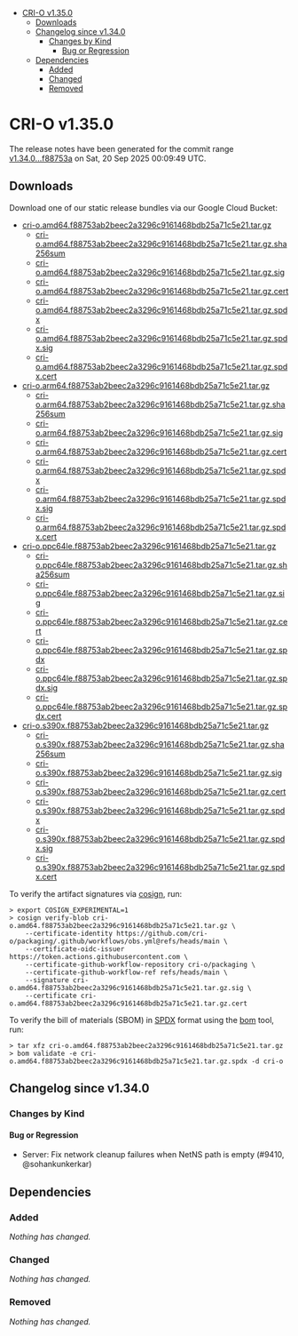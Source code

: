 - [CRI-O v1.35.0](#cri-o-v1350)
  - [Downloads](#downloads)
  - [Changelog since v1.34.0](#changelog-since-v1340)
    - [Changes by Kind](#changes-by-kind)
      - [Bug or Regression](#bug-or-regression)
  - [Dependencies](#dependencies)
    - [Added](#added)
    - [Changed](#changed)
    - [Removed](#removed)

# CRI-O v1.35.0

The release notes have been generated for the commit range
[v1.34.0...f88753a](https://github.com/cri-o/cri-o/compare/v1.34.0...v1.35.0) on Sat, 20 Sep 2025 00:09:49 UTC.

## Downloads

Download one of our static release bundles via our Google Cloud Bucket:

- [cri-o.amd64.f88753ab2beec2a3296c9161468bdb25a71c5e21.tar.gz](https://storage.googleapis.com/cri-o/artifacts/cri-o.amd64.f88753ab2beec2a3296c9161468bdb25a71c5e21.tar.gz)
  - [cri-o.amd64.f88753ab2beec2a3296c9161468bdb25a71c5e21.tar.gz.sha256sum](https://storage.googleapis.com/cri-o/artifacts/cri-o.amd64.f88753ab2beec2a3296c9161468bdb25a71c5e21.tar.gz.sha256sum)
  - [cri-o.amd64.f88753ab2beec2a3296c9161468bdb25a71c5e21.tar.gz.sig](https://storage.googleapis.com/cri-o/artifacts/cri-o.amd64.f88753ab2beec2a3296c9161468bdb25a71c5e21.tar.gz.sig)
  - [cri-o.amd64.f88753ab2beec2a3296c9161468bdb25a71c5e21.tar.gz.cert](https://storage.googleapis.com/cri-o/artifacts/cri-o.amd64.f88753ab2beec2a3296c9161468bdb25a71c5e21.tar.gz.cert)
  - [cri-o.amd64.f88753ab2beec2a3296c9161468bdb25a71c5e21.tar.gz.spdx](https://storage.googleapis.com/cri-o/artifacts/cri-o.amd64.f88753ab2beec2a3296c9161468bdb25a71c5e21.tar.gz.spdx)
  - [cri-o.amd64.f88753ab2beec2a3296c9161468bdb25a71c5e21.tar.gz.spdx.sig](https://storage.googleapis.com/cri-o/artifacts/cri-o.amd64.f88753ab2beec2a3296c9161468bdb25a71c5e21.tar.gz.spdx.sig)
  - [cri-o.amd64.f88753ab2beec2a3296c9161468bdb25a71c5e21.tar.gz.spdx.cert](https://storage.googleapis.com/cri-o/artifacts/cri-o.amd64.f88753ab2beec2a3296c9161468bdb25a71c5e21.tar.gz.spdx.cert)
- [cri-o.arm64.f88753ab2beec2a3296c9161468bdb25a71c5e21.tar.gz](https://storage.googleapis.com/cri-o/artifacts/cri-o.arm64.f88753ab2beec2a3296c9161468bdb25a71c5e21.tar.gz)
  - [cri-o.arm64.f88753ab2beec2a3296c9161468bdb25a71c5e21.tar.gz.sha256sum](https://storage.googleapis.com/cri-o/artifacts/cri-o.arm64.f88753ab2beec2a3296c9161468bdb25a71c5e21.tar.gz.sha256sum)
  - [cri-o.arm64.f88753ab2beec2a3296c9161468bdb25a71c5e21.tar.gz.sig](https://storage.googleapis.com/cri-o/artifacts/cri-o.arm64.f88753ab2beec2a3296c9161468bdb25a71c5e21.tar.gz.sig)
  - [cri-o.arm64.f88753ab2beec2a3296c9161468bdb25a71c5e21.tar.gz.cert](https://storage.googleapis.com/cri-o/artifacts/cri-o.arm64.f88753ab2beec2a3296c9161468bdb25a71c5e21.tar.gz.cert)
  - [cri-o.arm64.f88753ab2beec2a3296c9161468bdb25a71c5e21.tar.gz.spdx](https://storage.googleapis.com/cri-o/artifacts/cri-o.arm64.f88753ab2beec2a3296c9161468bdb25a71c5e21.tar.gz.spdx)
  - [cri-o.arm64.f88753ab2beec2a3296c9161468bdb25a71c5e21.tar.gz.spdx.sig](https://storage.googleapis.com/cri-o/artifacts/cri-o.arm64.f88753ab2beec2a3296c9161468bdb25a71c5e21.tar.gz.spdx.sig)
  - [cri-o.arm64.f88753ab2beec2a3296c9161468bdb25a71c5e21.tar.gz.spdx.cert](https://storage.googleapis.com/cri-o/artifacts/cri-o.arm64.f88753ab2beec2a3296c9161468bdb25a71c5e21.tar.gz.spdx.cert)
- [cri-o.ppc64le.f88753ab2beec2a3296c9161468bdb25a71c5e21.tar.gz](https://storage.googleapis.com/cri-o/artifacts/cri-o.ppc64le.f88753ab2beec2a3296c9161468bdb25a71c5e21.tar.gz)
  - [cri-o.ppc64le.f88753ab2beec2a3296c9161468bdb25a71c5e21.tar.gz.sha256sum](https://storage.googleapis.com/cri-o/artifacts/cri-o.ppc64le.f88753ab2beec2a3296c9161468bdb25a71c5e21.tar.gz.sha256sum)
  - [cri-o.ppc64le.f88753ab2beec2a3296c9161468bdb25a71c5e21.tar.gz.sig](https://storage.googleapis.com/cri-o/artifacts/cri-o.ppc64le.f88753ab2beec2a3296c9161468bdb25a71c5e21.tar.gz.sig)
  - [cri-o.ppc64le.f88753ab2beec2a3296c9161468bdb25a71c5e21.tar.gz.cert](https://storage.googleapis.com/cri-o/artifacts/cri-o.ppc64le.f88753ab2beec2a3296c9161468bdb25a71c5e21.tar.gz.cert)
  - [cri-o.ppc64le.f88753ab2beec2a3296c9161468bdb25a71c5e21.tar.gz.spdx](https://storage.googleapis.com/cri-o/artifacts/cri-o.ppc64le.f88753ab2beec2a3296c9161468bdb25a71c5e21.tar.gz.spdx)
  - [cri-o.ppc64le.f88753ab2beec2a3296c9161468bdb25a71c5e21.tar.gz.spdx.sig](https://storage.googleapis.com/cri-o/artifacts/cri-o.ppc64le.f88753ab2beec2a3296c9161468bdb25a71c5e21.tar.gz.spdx.sig)
  - [cri-o.ppc64le.f88753ab2beec2a3296c9161468bdb25a71c5e21.tar.gz.spdx.cert](https://storage.googleapis.com/cri-o/artifacts/cri-o.ppc64le.f88753ab2beec2a3296c9161468bdb25a71c5e21.tar.gz.spdx.cert)
- [cri-o.s390x.f88753ab2beec2a3296c9161468bdb25a71c5e21.tar.gz](https://storage.googleapis.com/cri-o/artifacts/cri-o.s390x.f88753ab2beec2a3296c9161468bdb25a71c5e21.tar.gz)
  - [cri-o.s390x.f88753ab2beec2a3296c9161468bdb25a71c5e21.tar.gz.sha256sum](https://storage.googleapis.com/cri-o/artifacts/cri-o.s390x.f88753ab2beec2a3296c9161468bdb25a71c5e21.tar.gz.sha256sum)
  - [cri-o.s390x.f88753ab2beec2a3296c9161468bdb25a71c5e21.tar.gz.sig](https://storage.googleapis.com/cri-o/artifacts/cri-o.s390x.f88753ab2beec2a3296c9161468bdb25a71c5e21.tar.gz.sig)
  - [cri-o.s390x.f88753ab2beec2a3296c9161468bdb25a71c5e21.tar.gz.cert](https://storage.googleapis.com/cri-o/artifacts/cri-o.s390x.f88753ab2beec2a3296c9161468bdb25a71c5e21.tar.gz.cert)
  - [cri-o.s390x.f88753ab2beec2a3296c9161468bdb25a71c5e21.tar.gz.spdx](https://storage.googleapis.com/cri-o/artifacts/cri-o.s390x.f88753ab2beec2a3296c9161468bdb25a71c5e21.tar.gz.spdx)
  - [cri-o.s390x.f88753ab2beec2a3296c9161468bdb25a71c5e21.tar.gz.spdx.sig](https://storage.googleapis.com/cri-o/artifacts/cri-o.s390x.f88753ab2beec2a3296c9161468bdb25a71c5e21.tar.gz.spdx.sig)
  - [cri-o.s390x.f88753ab2beec2a3296c9161468bdb25a71c5e21.tar.gz.spdx.cert](https://storage.googleapis.com/cri-o/artifacts/cri-o.s390x.f88753ab2beec2a3296c9161468bdb25a71c5e21.tar.gz.spdx.cert)

To verify the artifact signatures via [cosign](https://github.com/sigstore/cosign), run:

```console
> export COSIGN_EXPERIMENTAL=1
> cosign verify-blob cri-o.amd64.f88753ab2beec2a3296c9161468bdb25a71c5e21.tar.gz \
    --certificate-identity https://github.com/cri-o/packaging/.github/workflows/obs.yml@refs/heads/main \
    --certificate-oidc-issuer https://token.actions.githubusercontent.com \
    --certificate-github-workflow-repository cri-o/packaging \
    --certificate-github-workflow-ref refs/heads/main \
    --signature cri-o.amd64.f88753ab2beec2a3296c9161468bdb25a71c5e21.tar.gz.sig \
    --certificate cri-o.amd64.f88753ab2beec2a3296c9161468bdb25a71c5e21.tar.gz.cert
```

To verify the bill of materials (SBOM) in [SPDX](https://spdx.org) format using the [bom](https://sigs.k8s.io/bom) tool, run:

```console
> tar xfz cri-o.amd64.f88753ab2beec2a3296c9161468bdb25a71c5e21.tar.gz
> bom validate -e cri-o.amd64.f88753ab2beec2a3296c9161468bdb25a71c5e21.tar.gz.spdx -d cri-o
```

## Changelog since v1.34.0

### Changes by Kind

#### Bug or Regression
 - Server: Fix network cleanup failures when NetNS path is empty (#9410, @sohankunkerkar)

## Dependencies

### Added
_Nothing has changed._

### Changed
_Nothing has changed._

### Removed
_Nothing has changed._
